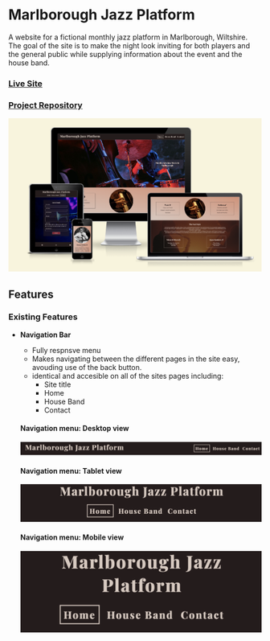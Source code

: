 # Marlborough Jazz Platform

 A website for a fictional monthly jazz platform in Marlborough, Wiltshire.
 The goal of the site is to make the night look inviting for both players and the general public while supplying information about the event and the house band.

### [Live Site](https://danmorriss.github.io/jazz-platform/)

### [Project Repository](https://github.com/DanMorriss/jazz-platform)

![Responsive mockup](assets/images/marlborough-jazz-platform-mockup.png)

## Features
### Existing Features

- __Navigation Bar__

  - Fully respnsve menu 
  - Makes navigating between the different pages in the site easy, avouding use of the back button.
  - identical and accesible on all of the sites pages including:
    - Site title
    - Home
    - House Band
    - Contact
  
  #### Navigation menu: Desktop view
  ![Desktop view of the navigation menu](assets/images/nav-desktop.png)

  #### Navigation menu: Tablet view
  ![Tablet view of the navigation menu](assets/images/nav-tablet.png)
  
  #### Navigation menu: Mobile view
  ![Phone view of the navigation menu](assets/images/nav-phone.png)
  